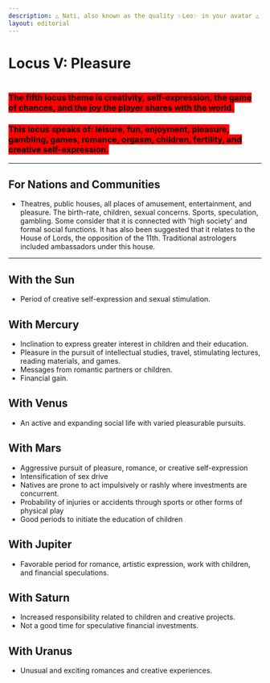 ```yaml
---
description: △ Nati, also known as the quality ✨Leo✨ in your avatar △
layout: editorial
---
```


# Locus V: Pleasure

<figure><img src="../../../../../.gitbook/assets/pexels-btgl-♡-18612876.jpg" alt=""><figcaption></figcaption></figure>

### <mark style="background-color:red;">The fifth locus theme is creativity, self-expression, the game of chances, and the joy the player shares with the world.</mark>



### <mark style="background-color:red;">This locus speaks of: leisure, fun, enjoyment, pleasure, gambling, games, romance, orgasm, children, fertility, and creative self-expression.</mark>



***

## For Nations and Communities

* Theatres, public houses, all places of amusement, entertainment, and pleasure. The birth-rate, children, sexual concerns. Sports, speculation, gambling. Some consider that it is connected with 'high society' and formal social functions. It has also been suggested that it relates to the House of Lords, the opposition of the 11th. Traditional astrologers included ambassadors under this house.

***

## With the Sun

* Period of creative self-expression and sexual stimulation.

## With Mercury

* Inclination to express greater interest in children and their education.
* Pleasure in the pursuit of intellectual studies, travel, stimulating lectures, reading materials, and games.
* Messages from romantic partners or children.
* Financial gain.

## With Venus

* An active and expanding social life with varied pleasurable pursuits.

## With Mars

* Aggressive pursuit of pleasure, romance, or creative self-expression
* Intensification of sex drive
* Natives are prone to act impulsively or rashly where investments are concurrent.
* Probability of injuries or accidents through sports or other forms of physical play
* Good periods to initiate the education of children

## With Jupiter

* Favorable period for romance, artistic expression, work with children, and financial speculations.

## With Saturn

* Increased responsibility related to children and creative projects.
* Not a good time for speculative financial investments.

## With Uranus

* Unusual and exciting romances and creative experiences.

